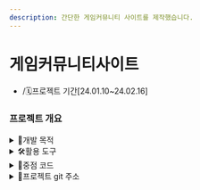 ```yaml
---
description: 간단한 게임커뮤니티 사이트를 제작했습니다.
---
```


# 게임커뮤니티사이트

* /🗓️프로젝트 기간\[24.01.10\~24.02.16]

### 프로젝트 개요

<details>

<summary>📌개발 목적</summary>

게임을 즐기는 유저들의 소통공간을 만들고자 하였습니다.

</details>

<details>

<summary>🛠활용 도구</summary>

![](https://img.shields.io/badge/java-007396?style=for-the-badge\&logo=java\&logoColor=white) ![](https://img.shields.io/badge/html5-E34F26?style=for-the-badge\&logo=html5\&logoColor=white) ![](https://img.shields.io/badge/css-1572B6?style=for-the-badge\&logo=css3\&logoColor=white) ![](https://img.shields.io/badge/javascript-F7DF1E?style=for-the-badge\&logo=javascript\&logoColor=black) ![](https://img.shields.io/badge/jquery-0769AD?style=for-the-badge\&logo=jquery\&logoColor=white) ![](https://img.shields.io/badge/mysql-4479A1?style=for-the-badge\&logo=mysql\&logoColor=white) ![](https://img.shields.io/badge/eclipseide-2C2255?style=for-the-badge\&logo=eclipseide\&logoColor=white) ![](https://img.shields.io/badge/bootstrap-7952B3?style=for-the-badge\&logo=bootstrap\&logoColor=white) ![](https://img.shields.io/badge/apachetomcat-F8DC75?style=for-the-badge\&logo=apachetomcat\&logoColor=white) ![](https://img.shields.io/badge/github-181717?style=for-the-badge\&logo=github\&logoColor=white)

</details>

<details>

<summary>📃중점 코드</summary>
톰캣 server.xml 파일에서 Resource 요소를 지정해줘야 한다. 지정해주는 이유는 데이터베이스와 연동하기 위함이다.


</details>

<details>

<summary>🔎프로젝트 git 주소</summary>

[https://github.com/db-ung/web\_pj](https://github.com/db-ung/web\_pj)

</details>
